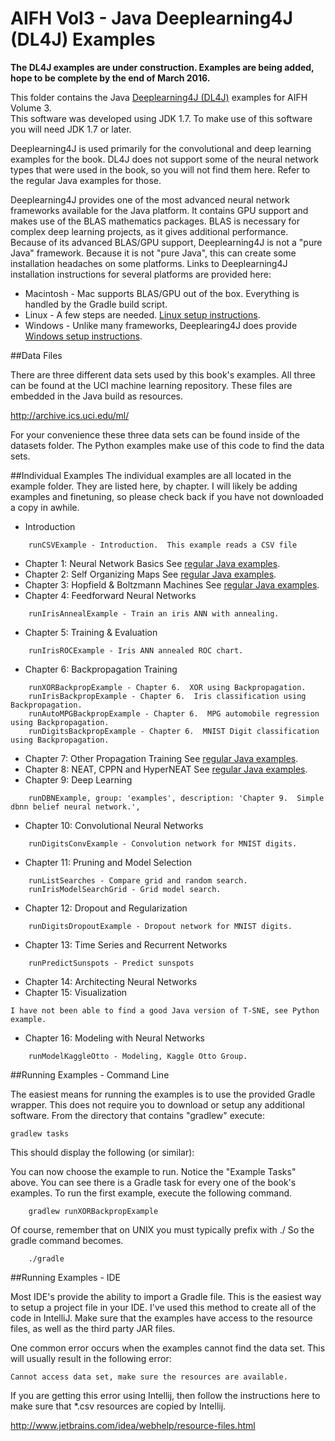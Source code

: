 AIFH Vol3  - Java Deeplearning4J (DL4J) Examples
================================================
**The DL4J examples are under construction.  Examples are being added, hope to be complete by the end of March 2016.**

This folder contains the Java [Deeplearning4J (DL4J)](http://deeplearning4j.org/) examples for AIFH Volume 3.  
This software was developed using JDK 1.7. To make use of this software you will need JDK 1.7 or later.

Deeplearning4J is used primarily for the convolutional and deep learning examples for the book.
DL4J does not support some of the neural network types that were used in the book, so you will not
find them here.  Refer to the regular Java examples for those.

Deeplearning4J provides one of the most advanced neural network frameworks available for
the Java platform.  It contains GPU support and makes use of the BLAS mathematics packages.
BLAS is necessary for complex deep learning projects, as it gives additional performance.
Because of its advanced BLAS/GPU support, Deeplearning4J is not a "pure Java" framework.
Because it is not "pure Java", this can create some installation headaches on some platforms.
Links to Deeplearning4J installation instructions for several platforms are provided here:

* Macintosh - Mac supports BLAS/GPU out of the box.  Everything is handled by the Gradle build script.
* Linux - A few steps are needed.  [Linux setup instructions](http://deeplearning4j.org/gettingstarted.html#linux).
* Windows - Unlike many frameworks, Deeplearing4J does provide [Windows setup instructions](http://deeplearning4j.org/gettingstarted.html#windows).

##Data Files

There are three different data sets used by this book's examples.  All three can be found
at the UCI machine learning repository. These files are embedded in the Java build as
resources.

http://archive.ics.uci.edu/ml/

For your convenience these three data sets can be found inside of the datasets folder.
The Python examples make use of this code to find the data sets.

##Individual Examples
The individual examples are all located in the example folder.  They are listed here,
by chapter.  I will likely be adding examples and finetuning, so please check back
if you have not downloaded a copy in awhile.

* Introduction
```
    runCSVExample - Introduction.  This example reads a CSV file
```
* Chapter 1: Neural Network Basics
    See [regular Java examples](https://github.com/jeffheaton/aifh/tree/master/vol3/vol3-java-examples).
* Chapter 2: Self Organizing Maps
    See [regular Java examples](https://github.com/jeffheaton/aifh/tree/master/vol3/vol3-java-examples).
* Chapter 3: Hopfield & Boltzmann Machines
    See [regular Java examples](https://github.com/jeffheaton/aifh/tree/master/vol3/vol3-java-examples).
* Chapter 4: Feedforward Neural Networks
```
    runIrisAnnealExample - Train an iris ANN with annealing.
```
* Chapter 5: Training & Evaluation
```
	runIrisROCExample - Iris ANN annealed ROC chart.
```
* Chapter 6: Backpropagation Training
```
	runXORBackpropExample - Chapter 6.  XOR using Backpropagation.
	runIrisBackpropExample - Chapter 6.  Iris classification using Backpropagation.
	runAutoMPGBackpropExample - Chapter 6.  MPG automobile regression using Backpropagation.
	runDigitsBackpropExample - Chapter 6.  MNIST Digit classification using Backpropagation.

```
* Chapter 7: Other Propagation Training
	See [regular Java examples](https://github.com/jeffheaton/aifh/tree/master/vol3/vol3-java-examples).
* Chapter 8: NEAT, CPPN and HyperNEAT
    See [regular Java examples](https://github.com/jeffheaton/aifh/tree/master/vol3/vol3-java-examples).
* Chapter 9: Deep Learning
```
	runDBNExample, group: 'examples', description: 'Chapter 9.  Simple dbnn belief neural network.',
```
* Chapter 10: Convolutional Neural Networks
```
	runDigitsConvExample - Convolution network for MNIST digits.
```
* Chapter 11: Pruning and Model Selection
```
	runListSearches - Compare grid and random search.
	runIrisModelSearchGrid - Grid model search.
```
* Chapter 12: Dropout and Regularization
```
	runDigitsDropoutExample - Dropout network for MNIST digits.
```
* Chapter 13: Time Series and Recurrent Networks
```
	runPredictSunspots - Predict sunspots
```
* Chapter 14: Architecting Neural Networks
* Chapter 15: Visualization
```
I have not been able to find a good Java version of T-SNE, see Python example.  
```
* Chapter 16: Modeling with Neural Networks
```
	runModelKaggleOtto - Modeling, Kaggle Otto Group.
```
##Running Examples - Command Line

The easiest means for running the examples is to use the provided Gradle wrapper.  This does not require you to download
or setup any additional software.  From the directory that contains "gradlew" execute:
```
gradlew tasks
```
This should display the following (or similar):


You can now choose the example to run.  Notice the "Example Tasks" above.  You can see there is a Gradle task for every
one of the book's examples.  To run the first example, execute the following command.
```
    gradlew runXORBackpropExample
```
Of course, remember that on UNIX you must typically prefix with ./
So the gradle command becomes.
```
    ./gradle
```
##Running Examples - IDE

Most IDE's provide the ability to import a Gradle file.  This is the easiest way to setup a project file in your IDE.
I've used this method to create all of the code in IntelliJ. Make sure that the examples have access to the 
resource files, as well as the third party JAR files.

One common error occurs when the examples cannot find the data set.  This will usually result in the following error: 

```Cannot access data set, make sure the resources are available.```

If you are getting this error using Intellij, then follow the instructions here to make sure that *.csv resources
are copied by Intellij.

http://www.jetbrains.com/idea/webhelp/resource-files.html